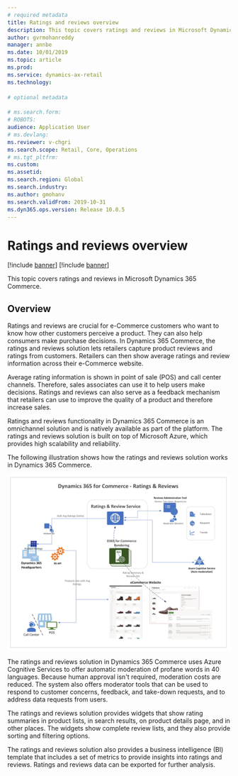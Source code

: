 ```yaml
---
# required metadata
title: Ratings and reviews overview
description: This topic covers ratings and reviews in Microsoft Dynamics 365 Commerce. 
author: gvrmohanreddy 
manager: annbe
ms.date: 10/01/2019
ms.topic: article
ms.prod: 
ms.service: dynamics-ax-retail
ms.technology: 

# optional metadata

# ms.search.form: 
# ROBOTS: 
audience: Application User
# ms.devlang: 
ms.reviewer: v-chgri
ms.search.scope: Retail, Core, Operations
# ms.tgt_pltfrm: 
ms.custom: 
ms.assetid: 
ms.search.region: Global
ms.search.industry: 
ms.author: gmohanv
ms.search.validFrom: 2019-10-31
ms.dyn365.ops.version: Release 10.0.5
---
```


# Ratings and reviews overview

[!include [banner](includes/preview-banner.md)]
[!include [banner](includes/banner.md)]

This topic covers ratings and reviews in Microsoft Dynamics 365 Commerce.

## Overview

Ratings and reviews are crucial for e-Commerce customers who want to know how other customers perceive a product. They can also help consumers make purchase decisions. In Dynamics 365 Commerce, the ratings and reviews solution lets retailers capture product reviews and ratings from customers. Retailers can then show average ratings and review information across their e-Commerce website.

Average rating information is shown in point of sale (POS) and call center channels. Therefore, sales associates can use it to help users make decisions. Ratings and reviews can also serve as a feedback mechanism that retailers can use to improve the quality of a product and therefore increase sales.

Ratings and reviews functionality in Dynamics 365 Commerce is an omnichannel solution and is natively available as part of the platform. The ratings and reviews solution is built on top of Microsoft Azure, which provides high scalability and reliability.

The following illustration shows how the ratings and reviews solution works in Dynamics 365 Commerce.

![Ratings and reviews in Dynamics 365 for Commerce](media/Dynamics-365-Commerce-Ratings-and-Reviews-Overview.jpg)

The ratings and reviews solution in Dynamics 365 Commerce uses Azure Cognitive Services to offer automatic moderation of profane words in 40 languages. Because human approval isn't required, moderation costs are reduced. The system also offers moderator tools that can be used to respond to customer concerns, feedback, and take-down requests, and to address data requests from users.

The ratings and reviews solution provides widgets that show rating summaries in product lists, in search results, on product details page, and in other places. The widgets show complete review lists, and they also provide sorting and filtering options.

The ratings and reviews solution also provides a business intelligence (BI) template that includes a set of metrics to provide insights into ratings and reviews. Ratings and reviews data can be exported for further analysis.
